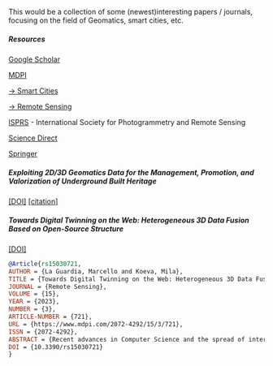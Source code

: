 This would be a collection of some (newest)interesting papers / journals, focusing on the field of Geomatics, smart cities, etc.

##### Resources

[Google Scholar](https://scholar.google.com/)

[MDPI](https://www.mdpi.com/)  

[ -> Smart Cities](https://www.mdpi.com/journal/smartcities)  

[ -> Remote Sensing](https://www.mdpi.com/journal/remotesensing)

[ISPRS](https://www.isprs.org/) - International Society for Photogrammetry and Remote Sensing

[Science Direct](https://www-sciencedirect-com.tudelft.idm.oclc.org/)

[Springer](https://link-springer-com.tudelft.idm.oclc.org/)

##### Exploiting 2D/3D Geomatics Data for the Management, Promotion, and Valorization of Underground Built Heritage
[[DOI]](https://doi.org/10.3390/smartcities6010012)  [[citation]](https://github.com/zfengyan/Geomatics-Smart-Citys/blob/main/BibTeX/1.bib)


##### Towards Digital Twinning on the Web: Heterogeneous 3D Data Fusion Based on Open-Source Structure 

[[DOI]](https://doi.org/10.3390/rs15030721)

```BibTeX
@Article{rs15030721,
AUTHOR = {La Guardia, Marcello and Koeva, Mila},
TITLE = {Towards Digital Twinning on the Web: Heterogeneous 3D Data Fusion Based on Open-Source Structure},
JOURNAL = {Remote Sensing},
VOLUME = {15},
YEAR = {2023},
NUMBER = {3},
ARTICLE-NUMBER = {721},
URL = {https://www.mdpi.com/2072-4292/15/3/721},
ISSN = {2072-4292},
ABSTRACT = {Recent advances in Computer Science and the spread of internet connection have allowed specialists to virtualize complex environments on the web and offer further information with realistic exploration experiences. At the same time, the fruition of complex geospatial datasets (point clouds, Building Information Modelling (BIM) models, 2D and 3D models) on the web is still a challenge, because usually it involves the usage of different proprietary software solutions, and the input data need further simplification for computational effort reduction. Moreover, integrating geospatial datasets acquired in different ways with various sensors remains a challenge. An interesting question, in that respect, is how to integrate 3D information in a 3D GIS (Geographic Information System) environment and manage different scales of information in the same application. Integrating a multiscale level of information is currently the first step when it comes to digital twinning. It is needed to properly manage complex urban datasets in digital twins related to the management of the buildings (cadastral management, prevention of natural and anthropogenic hazards, structure monitoring, etc.). Therefore, the current research shows the development of a freely accessible 3D Web navigation model based on open-source technology that allows the visualization of heterogeneous complex geospatial datasets in the same virtual environment. This solution employs JavaScript libraries based on WebGL technology. The model is accessible through web browsers and does not need software installation from the user side. The case study is the new building of the University of Twente&mdash;Faculty of Geo-Information (ITC), located in Enschede (the Netherlands). The developed solution allows switching between heterogeneous datasets (point clouds, BIM, 2D and 3D models) at different scales and visualization (indoor first-person navigation, outdoor navigation, urban navigation). This solution could be employed by governmental stakeholders or the private sector to remotely visualize complex datasets on the web in a unique visualization, and take decisions only based on open-source solutions. Furthermore, this system can incorporate underground data or real-time sensor data from the IoT (Internet of Things) for digital twinning tasks.},
DOI = {10.3390/rs15030721}
}
```
